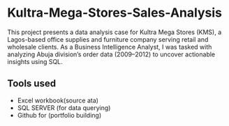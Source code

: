 # Kultra-Mega-Stores-Sales-Analysis
This project presents a data analysis case for Kultra Mega Stores (KMS), a Lagos-based office supplies and furniture company serving retail and wholesale clients. As a Business Intelligence Analyst, I was tasked with analyzing Abuja division’s order data (2009–2012) to uncover actionable insights using SQL.

## Tools used

- Excel workbook(source ata)
- SQL SERVER (for data querying)
- Github for (portfolio building)
